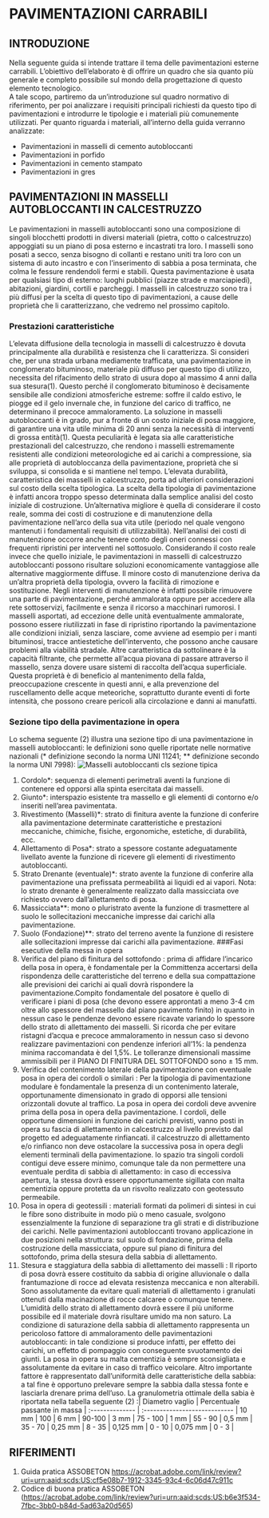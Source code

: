 # PAVIMENTAZIONI CARRABILI
## INTRODUZIONE
Nella seguente guida si intende trattare il tema delle pavimentazioni esterne carrabili. L’obiettivo dell’elaborato è di offrire un quadro che sia quanto più generale e completo possibile sul mondo della progettazione di questo elemento tecnologico.  
A tale scopo, partiremo da un’introduzione sul quadro normativo di riferimento, per poi analizzare i requisiti principali richiesti da questo tipo di pavimentazioni e introdurre le tipologie e i materiali più comunemente utilizzati.
Per quanto riguarda i materiali, all’interno della guida verranno analizzate:
-	Pavimentazioni in masselli di cemento autobloccanti
-	Pavimentazioni in porfido
-	Pavimentazioni in cemento stampato
-	Pavimentazioni in gres
## PAVIMENTAZIONI IN MASSELLI AUTOBLOCCANTI IN CALCESTRUZZO
Le pavimentazioni in masselli autobloccanti sono una composizione di singoli blocchetti prodotti in diversi materiali (pietra, cotto o calcestruzzo) appoggiati su un piano di posa esterno e incastrati tra loro. I masselli sono posati a secco, senza bisogno di collanti e restano uniti tra loro con un sistema di auto incastro e con l’inserimento di sabbia a posa terminata, che colma le fessure rendendoli fermi e stabili. Questa pavimentazione è usata per qualsiasi tipo di esterno: luoghi pubblici (piazze strade e marciapiedi), abitazioni, giardini, cortili e parcheggi. I masselli in calcestruzzo sono tra i più diffusi per la scelta di questo tipo di pavimentazioni, a cause delle proprietà che li caratterizzano, che vedremo nel prossimo capitolo.
### Prestazioni caratteristiche
L’elevata diffusione della tecnologia in masselli di calcestruzzo è dovuta principalmente alla durabilità e resistenza che li caratterizza. Si consideri che, per una strada urbana mediamente trafficata, una pavimentazione in conglomerato bituminoso, materiale più diffuso per questo tipo di utilizzo, necessita del rifacimento dello strato di usura dopo al massimo 4 anni dalla sua stesura(1). Questo perché il conglomerato bituminoso è decisamente sensibile alle condizioni atmosferiche estreme: soffre il caldo estivo, le piogge ed il gelo invernale che, in funzione del carico di traffico, ne determinano il precoce ammaloramento. La soluzione in masselli autobloccanti è in grado, pur a fronte di un costo iniziale di posa maggiore, di garantire una vita utile minima di 20 anni senza la necessità di interventi di grossa entità(1). Questa peculiarità è legata sia alle caratteristiche prestazionali del calcestruzzo, che rendono i masselli estremamente resistenti alle condizioni meteorologiche ed ai carichi a compressione, sia alle proprietà di autobloccanza della pavimentazione, proprietà che si sviluppa, si consolida e si mantiene nel tempo.
L’elevata durabilità, caratteristica dei masselli in calcestruzzo, porta ad ulteriori considerazioni sul costo della scelta tipologica. La scelta della tipologia di pavimentazione è infatti ancora troppo spesso determinata dalla semplice analisi del costo iniziale di costruzione. Un’alternativa migliore è quella di considerare il costo reale, somma dei costi di costruzione e di manutenzione della pavimentazione nell’arco della sua vita utile (periodo nel quale vengono mantenuti i fondamentali requisiti di utilizzabilità). Nell’analisi dei costi di manutenzione occorre anche tenere conto degli oneri connessi con frequenti ripristini per interventi nel sottosuolo. Considerando il costo reale invece che quello iniziale, le pavimentazioni in masselli di calcestruzzo autobloccanti possono risultare soluzioni economicamente vantaggiose alle alternative maggiormente diffuse.
Il minore costo di manutenzione deriva da un’altra proprietà della tipologia, ovvero la facilità di rimozione e sostituzione. Negli interventi di manutenzione è infatti possibile rimuovere una parte di pavimentazione, perché ammalorata oppure per accedere alla rete sottoservizi, facilmente e senza il ricorso a macchinari rumorosi. I masselli asportati, ad eccezione delle unità eventualmente ammalorate, possono essere riutilizzati in fase di ripristino riportando la pavimentazione alle condizioni iniziali, senza lasciare, come avviene ad esempio per i manti bituminosi, tracce antiestetiche dell’intervento, che possono anche causare problemi alla viabilità stradale.
Altre caratteristica da sottolineare è la capacità filtrante, che permette all’acqua piovana di passare attraverso il massello, senza dovere usare sistemi di raccolta dell’acqua superficiale. Questa proprietà è di beneficio al mantenimento della falda, preoccupazione crescente in questi anni, e alla prevenzione del ruscellamento delle acque meteoriche, soprattutto durante eventi di forte intensità, che possono creare pericoli alla circolazione e danni ai manufatti.
### Sezione tipo della pavimentazione in opera
Lo schema seguente (2) illustra una sezione tipo di una pavimentazione in masselli autobloccanti: le definizioni sono quelle riportate nelle normative nazionali (* definizione secondo la norma UNI 11241; ** definizione secondo la norma UNI 7998):
![Masselli autobloccanti cls sezione tipica](https://github.com/RDalloca/LVP/blob/main/D-Pavimentazioni%20e%20rivestimenti%20di%20pavimentazione/D-immagini/MasselliClsSezionetipo.png)
1. Cordolo*: sequenza di elementi perimetrali aventi la funzione di contenere ed opporsi alla spinta esercitata dai masselli.
2. Giunto*: interspazio esistente tra massello e gli elementi di contorno e/o inseriti nell’area pavimentata.
3. Rivestimento (Masselli)*: strato di finitura avente la funzione di conferire alla pavimentazione determinate caratteristiche e prestazioni meccaniche, chimiche, fisiche, ergonomiche, estetiche, di durabilità, ecc.
4. Allettamento di Posa*: strato a spessore costante adeguatamente livellato avente la funzione di ricevere gli elementi di rivestimento autobloccanti.
5. Strato Drenante (eventuale)*: strato avente la funzione di conferire alla pavimentazione una prefissata permeabilità ai liquidi ed ai
vapori. Nota: lo strato drenante è generalmente realizzato dalla massicciata ove richiesto ovvero dall’allettamento di posa.
6. Massicciata**: mono o pluristrato avente la funzione di trasmettere al suolo le sollecitazioni meccaniche impresse dai carichi alla pavimentazione.
7. Suolo (Fondazione)**: strato del terreno avente la funzione di resistere alle sollecitazioni impresse dai carichi alla pavimentazione.
###Fasi esecutive della messa in opera
1. Verifica del piano di finitura del sottofondo : prima di affidare l’incarico della posa in opera, è fondamentale per la Committenza accertarsi della rispondenza delle caratteristiche del terreno e della sua compattazione alle previsioni dei carichi ai quali dovrà rispondere la pavimentazione.Compito fondamentale del posatore è quello di verificare i piani di posa (che devono essere approntati a meno 3-4 cm oltre allo spessore del massello dal piano pavimento finito) in quanto in nessun caso le pendenze devono essere ricavate variando lo spessore dello strato di allettamento dei masselli. Si ricorda che per evitare ristagni d’acqua e precoce ammaloramento in nessun caso si devono realizzare pavimentazioni con pendenze inferiori all’1%: la pendenza minima raccomandata è del 1,5%. Le tolleranze dimensionali massime ammissibili per il PIANO DI FINITURA DEL SOTTOFONDO sono ± 15 mm.
2. Verifica del contenimento laterale della pavimentazione con eventuale posa in opera dei cordoli o similari : Per la tipologia di pavimentazione modulare è fondamentale la presenza di un contenimento laterale, opportunamente dimensionato in grado di opporsi alle tensioni orizzontali dovute al traffico. La posa in opera dei cordoli deve avvenire prima della posa in opera della pavimentazione. I cordoli, delle opportune dimensioni in funzione dei carichi previsti, vanno posti in opera su fascia di allettamento in calcestruzzo al livello previsto dal progetto ed adeguatamente rinfiancati. il calcestruzzo di allettamento e/o rinfianco non deve ostacolare la successiva posa in opera degli elementi terminali della pavimentazione. lo spazio tra singoli cordoli contigui deve essere minimo, comunque tale da non permettere una eventuale perdita di sabbia di allettamento: in caso di eccessiva apertura, la stessa dovrà essere opportunamente sigillata con malta cementizia oppure protetta da un risvolto realizzato con geotessuto permeabile.
3. Posa in opera di geotessili : materiali formati da polimeri di sintesi in cui le fibre sono distribuite in modo più o meno casuale, svolgono essenzialmente la funzione di separazione tra gli strati e di distribuzione dei carichi. Nelle pavimentazioni autobloccanti trovano applicazione in due posizioni nella struttura: sul suolo di fondazione, prima della costruzione della massicciata, oppure sul piano di finitura del sottofondo, prima della stesura della sabbia di allettamento.
4. Stesura e staggiatura della sabbia di allettamento dei masselli : Il riporto di posa dovrà essere costituito da sabbia di origine alluvionale o dalla frantumazione di rocce ad elevata resistenza meccanica e non alterabili. Sono assolutamente da evitare quali materiali di allettamento i granulati ottenuti dalla macinazione di rocce calcaree o comunque tenere. L’umidità dello strato di allettamento dovrà essere il più uniforme possibile ed il materiale dovrà risultare umido ma non saturo. La condizione di saturazione della sabbia di allettamento rappresenta un pericoloso fattore di ammaloramento delle pavimentazioni autobloccanti: in tale condizione si produce infatti, per effetto dei carichi, un effetto di pompaggio con conseguente svuotamento dei giunti. La posa in opera su malta cementizia è sempre sconsigliata e assolutamente da evitare in caso di traffico veicolare. Altro importante fattore è rappresentato dall’uniformità delle caratteristiche della sabbia: a tal fine è opportuno prelevare sempre la sabbia dalla stessa fonte e lasciarla drenare prima dell’uso. La granulometria ottimale della sabia è riportata nella tabella seguente (2) :| Diametro vaglio | Percentuale passante in massa | :-------------- | :---------------------------- | 10 mm | 100 | 6 mm | 90-100 | 3 mm | 75 - 100 | 1 mm | 55 - 90 | 0,5 mm | 35 - 70 | 0,25 mm | 8 - 35 | 0,125 mm | 0 - 10 | 0,075 mm | 0 - 3 | 
## RIFERIMENTI
1. Guida pratica ASSOBETON https://acrobat.adobe.com/link/review?uri=urn:aaid:scds:US:cf5e08b7-1912-3345-93c4-6c06d47c911c
2. Codice di buona pratica ASSOBETON (https://acrobat.adobe.com/link/review?uri=urn:aaid:scds:US:b6e3f534-7fbc-3bb0-b84d-5ad63a20d565)
